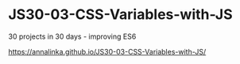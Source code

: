 # JS30-03-CSS-Variables-with-JS
30 projects in 30 days - improving ES6

https://annalinka.github.io/JS30-03-CSS-Variables-with-JS/
